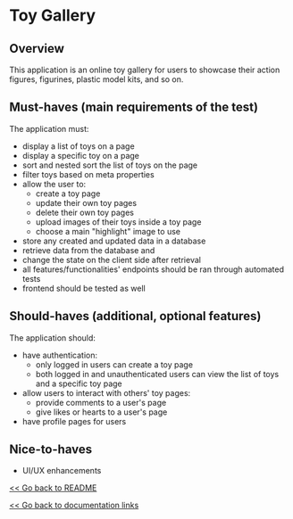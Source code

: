 <!-- lists down the requirements of the application - minimum viable product -->

# Toy Gallery

## Overview

<!-- //TODO:  temporary and can be changed, this is not the final overview-->

This application is an online toy gallery for users to showcase their action figures, figurines, plastic model kits, and so on.

## Must-haves (main requirements of the test)

The application must:

- display a list of toys on a page
- display a specific toy on a page
- sort and nested sort the list of toys on the page
- filter toys based on meta properties
- allow the user to:
  - create a toy page
  - update their own toy pages
  - delete their own toy pages
  - upload images of their toys inside a toy page
  - choose a main "highlight" image to use
- store any created and updated data in a database
- retrieve data from the database and
- change the state on the client side after retrieval
- all features/functionalities' endpoints should be ran through automated tests
- frontend should be tested as well

## Should-haves (additional, optional features)

The application should:

- have authentication:
  - only logged in users can create a toy page
  - both logged in and unauthenticated users can view the list of toys and a specific toy page
- allow users to interact with others' toy pages:
  - provide comments to a user's page
  - give likes or hearts to a user's page
- have profile pages for users

## Nice-to-haves

- UI/UX enhancements

[<< Go back to README]()

[<< Go back to documentation links]()
